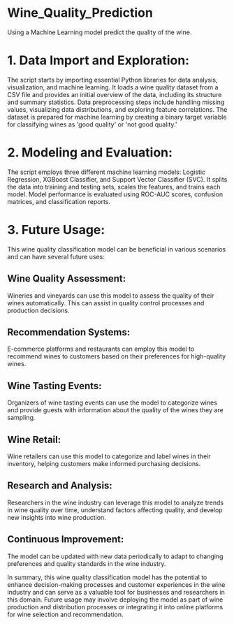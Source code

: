 # Wine_Quality_Prediction

Using a Machine Learning model predict the quality of the wine.

# 1. Data Import and Exploration:

The script starts by importing essential Python libraries for data analysis, visualization, and machine learning.
It loads a wine quality dataset from a CSV file and provides an initial overview of the data, including its structure and summary statistics.
Data preprocessing steps include handling missing values, visualizing data distributions, and exploring feature correlations.
The dataset is prepared for machine learning by creating a binary target variable for classifying wines as 'good quality' or 'not good quality.'

# 2. Modeling and Evaluation:

The script employs three different machine learning models: Logistic Regression, XGBoost Classifier, and Support Vector Classifier (SVC).
It splits the data into training and testing sets, scales the features, and trains each model.
Model performance is evaluated using ROC-AUC scores, confusion matrices, and classification reports.

# 3. Future Usage:

This wine quality classification model can be beneficial in various scenarios and can have several future uses:

## Wine Quality Assessment:
Wineries and vineyards can use this model to assess the quality of their wines automatically. This can assist in quality control processes and production decisions.

## Recommendation Systems: 
E-commerce platforms and restaurants can employ this model to recommend wines to customers based on their preferences for high-quality wines.

## Wine Tasting Events: 
Organizers of wine tasting events can use the model to categorize wines and provide guests with information about the quality of the wines they are sampling.

## Wine Retail: 
Wine retailers can use this model to categorize and label wines in their inventory, helping customers make informed purchasing decisions.

## Research and Analysis: 
Researchers in the wine industry can leverage this model to analyze trends in wine quality over time, understand factors affecting quality, and develop new insights into wine production.

## Continuous Improvement:
The model can be updated with new data periodically to adapt to changing preferences and quality standards in the wine industry.

In summary, this wine quality classification model has the potential to enhance decision-making processes and customer experiences in the wine industry and can serve as a valuable tool for businesses and researchers in this domain. Future usage may involve deploying the model as part of wine production and distribution processes or integrating it into online platforms for wine selection and recommendation.
